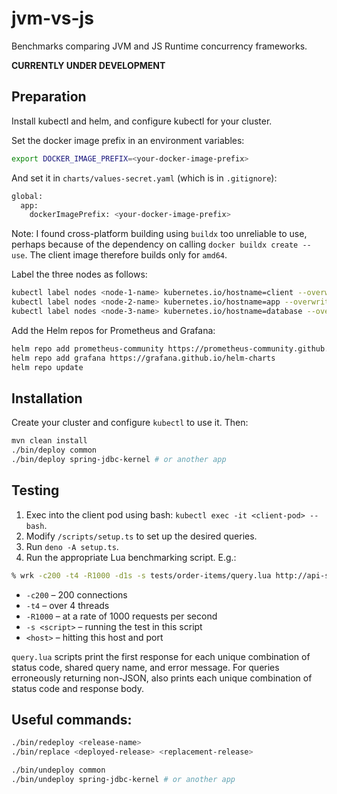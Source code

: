 # jvm-vs-js

Benchmarks comparing JVM and JS Runtime concurrency frameworks.

**CURRENTLY UNDER DEVELOPMENT**

## Preparation

Install kubectl and helm, and configure kubectl for your cluster.

Set the docker image prefix in an environment variables:

```bash
export DOCKER_IMAGE_PREFIX=<your-docker-image-prefix>
```

And set it in `charts/values-secret.yaml` (which is in `.gitignore`):

```bash
global:
  app:
    dockerImagePrefix: <your-docker-image-prefix>
```

Note: I found cross-platform building using `buildx` too unreliable to use, 
perhaps because of the dependency on calling `docker buildx create --use`. 
The client image therefore builds only for `amd64`.

Label the three nodes as follows:

```bash
kubectl label nodes <node-1-name> kubernetes.io/hostname=client --overwrite
kubectl label nodes <node-2-name> kubernetes.io/hostname=app --overwrite
kubectl label nodes <node-3-name> kubernetes.io/hostname=database --overwrite
```

Add the Helm repos for Prometheus and Grafana:

```bash
helm repo add prometheus-community https://prometheus-community.github.io/helm-charts
helm repo add grafana https://grafana.github.io/helm-charts
helm repo update
```

## Installation

Create your cluster and configure `kubectl` to use it. Then:

```bash
mvn clean install
./bin/deploy common
./bin/deploy spring-jdbc-kernel # or another app
```

## Testing

1. Exec into the client pod using bash: `kubectl exec -it <client-pod> -- bash`.
2. Modify `/scripts/setup.ts` to set up the desired queries.
3. Run `deno -A setup.ts`.
4. Run the appropriate Lua benchmarking script. E.g.:

```bash
% wrk -c200 -t4 -R1000 -d1s -s tests/order-items/query.lua http://api-service:8080
```

- `-c200` &ndash; 200 connections
- `-t4` &ndash; over 4 threads
- `-R1000` &ndash; at a rate of 1000 requests per second
- `-s <script>` &ndash; running the test in this script
- `<host>` &ndash; hitting this host and port

`query.lua` scripts print the first response for each unique combination of status code, shared 
query name, and error message. For queries erroneously returning non-JSON, also prints each 
unique combination of status code and response body.

## Useful commands:

```bash
./bin/redeploy <release-name>
./bin/replace <deployed-release> <replacement-release>

./bin/undeploy common
./bin/undeploy spring-jdbc-kernel # or another app
```
